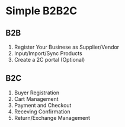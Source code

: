# Simple B2B2C

## B2B

1. Register Your Businese as Supplier/Vendor
2. Input/Import/Sync Products
3. Create a 2C portal (Optional)

## B2C
1. Buyer Registration
2. Cart Management
3. Payment and Checkout
4. Receving Confirmation
5. Return/Exchange Management

